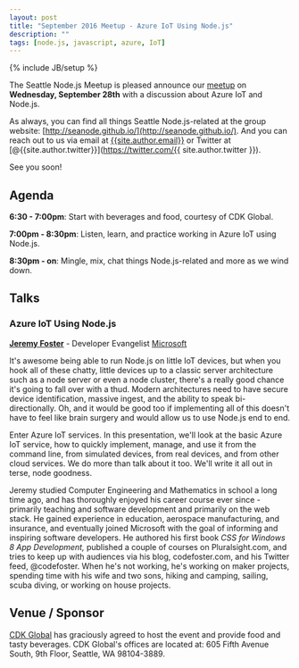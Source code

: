 ```yaml
---
layout: post
title: "September 2016 Meetup - Azure IoT Using Node.js"
description: ""
tags: [node.js, javascript, azure, IoT]
---
```

{% include JB/setup %}

The Seattle Node.js Meetup is pleased announce our
[meetup](xxx)
on **Wednesday, September 28th** with a discussion about Azure IoT and Node.js.

As always, you can find all things Seattle Node.js-related at the group website:
[http://seanode.github.io/](http://seanode.github.io/). And you can reach out to
us via email at [{{site.author.email}}](mailto:{{site.author.email}}) or Twitter
at [@{{site.author.twitter}}](https://twitter.com/{{ site.author.twitter }}).

See you soon!

## Agenda

**6:30 - 7:00pm**: Start with beverages and food, courtesy of CDK Global.

**7:00pm - 8:30pm**: Listen, learn, and practice working in Azure IoT using Node.js.

**8:30pm - on**: Mingle, mix, chat things Node.js-related and more as we wind down.

<!-- more start -->

## Talks

### Azure IoT Using Node.js

**[Jeremy Foster](http://codefoster.com/)** - Developer Evangelist [Microsoft](https://www.microsoft.com/)

It's awesome being able to run Node.js on little IoT devices, but when you hook all 
of these chatty, little devices up to a classic server architecture such as a node 
server or even a node cluster, there's a really good chance it's going to fall over 
with a thud. Modern architectures need to have secure device identification, massive ingest, and 
the ability to speak bi-directionally. Oh, and it would be good too if implementing 
all of this doesn't have to feel like brain surgery and would allow us to use 
Node.js end to end.

Enter Azure IoT services. In this presentation, we'll look at the basic Azure IoT service, how to quickly 
implement, manage, and use it from the command line, from simulated devices, from 
real devices, and from other cloud services.
We do more than talk about it too. We'll write it all out in terse, node goodness.

Jeremy studied Computer Engineering and Mathematics in school a long time ago, and 
has thoroughly enjoyed his career course ever since - primarily teaching and software 
development and primarily on the web stack. He gained experience in education, 
aerospace manufacturing, and insurance, and eventually joined Microsoft with the goal 
of informing and inspiring software developers. He authored his first book _CSS for 
Windows 8 App Development,_ published a couple of courses on Pluralsight.com, and 
tries to keep up with audiences via his blog, codefoster.com, and his Twitter feed,
@codefoster. When he's not working, he's working on maker projects, spending time with 
his wife and two sons, hiking and camping, sailing, scuba diving, or working on house 
projects.

## Venue / Sponsor

[CDK Global](http://www.cdkglobaldigitalmarketing.com/) has graciously agreed to
host the event and provide food and tasty beverages. CDK Global's offices are
located at: 605 Fifth Avenue South, 9th Floor, Seattle, WA 98104-3889.

<!-- more end -->
